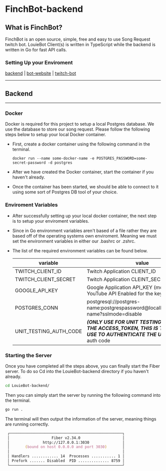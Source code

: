 # **FinchBot-backend**

## **What is FinchBot?**

FinchBot is an open source, simple, free and easy to use Song Request twitch bot. LouieBot Client(s) is written in TypeScript while the backend is written in Go for fast API calls.

### **Setting Up your Enviroment**

[backend](#backend) | [bot-website](https://github.com/Louuie/FinchBot) | [twitch-bot](https://github.com/Louuie/FinchBot)

---

## Backend

---

### Docker

Docker is required for this project to setup a local Postgres database. We use the database to store our song request. Please follow the following steps below to setup your local Docker container.

- First, create a docker container using the following command in the terminal.

    ``` docker
    docker run --name some-docker-name -e POSTGRES_PASSWORD=some-secret-password -d postgres
    ```

- After we have created the Docker container, start the container if you haven't already.

- Once the container has been started, we should be able to connect to it using some sort of Postgres DB tool of your choice.

### Enviroment Variables

- After successfully setting up your local docker container, the next step is to setup your enviroment variables.

- Since in Go environment variables aren't based of a file rather they are based off of the operating systems own enviroment. Meaning we must set the environment variables in either our .bashrc or .zshrc.

- The list of the required environment variables can be found below.

    |  variable | value |
    |---|---|
    |  TWITCH_CLIENT_ID | Twitch Application CLIENT_ID   |
    |  TWITCH_CLIENT_SECRET | Twitch Application CLEINT_SECRET  |  
    |  GOOGLE_API_KEY | Google Application API_KEY (most have YouTube API Enabled for the key to work) |
    | POSTGRES_CONN | postgresql://postgres-name:postgrespassword@localhost:port/table-name?sslmode=disable |
    | UNIT_TESTING_AUTH_CODE | ***(ONLY USE FOR UNIT TESTING! THIS IS NOT THE ACCESS_TOKEN, THIS IS THE CODE YOU USE TO AUTHENTICATE THE USER)*** twitch auth code  |

### Starting the Server

Once you have completed all the steps above, you can finally start the Fiber server. To do so Cd into the LouieBot-backend directory if you haven't already.

``` zsh
cd LouieBot-backend/
```

Then you can simply start the server by running the following command into the terminal.

```zsh
go run .
```

The terminal will then output the information of the server, meaning things are running correctly.

```zsh
 ┌───────────────────────────────────────────────────┐
 │                   Fiber v2.34.0                   │
 │               http://127.0.0.1:3030               │
 │       (bound on host 0.0.0.0 and port 3030)       │
 │                                                   │
 │ Handlers ............ 14  Processes ........... 1 │
 │ Prefork ....... Disabled  PID .............. 8759 │
 └───────────────────────────────────────────────────┘
```

